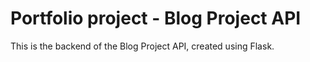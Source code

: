 # Portfolio project - Blog Project API

This is the backend of the Blog Project API, created using Flask.
